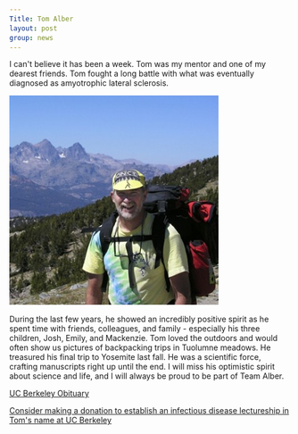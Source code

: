 ```yaml
---
Title: Tom Alber
layout: post
group: news
---
```

I can't believe it has been a week. Tom was my mentor and one of my dearest friends. Tom fought a long battle with what was eventually diagnosed as amyotrophic lateral sclerosis. 

 <img src="/static/img/news/Tom_2003_HighSierras.jpg" alt="Tom Alber in the High Sierras" class="img-responsive">

During the last few years, he showed an incredibly positive spirit as he spent time with friends, colleagues, and family - especially his three children, Josh, Emily, and Mackenzie. Tom loved the outdoors and would often show us pictures of backpacking trips in Tuolumne meadows. He treasured his final trip to Yosemite last fall. He was a scientific force, crafting manuscripts right up until the end. I will miss his optimistic spirit about science and life, and I will always be proud to be part of Team Alber.

[UC Berkeley Obituary](http://newscenter.berkeley.edu/2014/04/04/berkeley-professor-thomas-alber-dies-at-60/)

[Consider making a donation to establish an infectious disease lectureship in Tom's name at UC Berkeley](http://givetocal.berkeley.edu/browse/?u=383)
